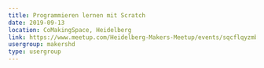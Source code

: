 ```yaml
---
title: Programmieren lernen mit Scratch
date: 2019-09-13
location: CoMakingSpace, Heidelberg
link: https://www.meetup.com/Heidelberg-Makers-Meetup/events/sqcflqyzmbrb/
usergroup: makershd
type: usergroup
---
```

